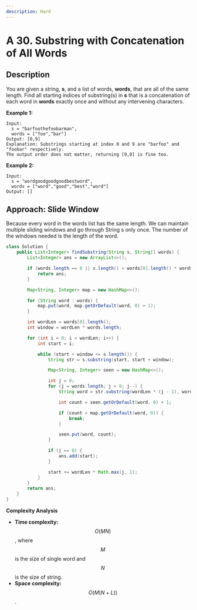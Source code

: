 ```yaml
---
description: Hard
---
```


# A 30. Substring with Concatenation of All Words

## Description

You are given a string, **s**, and a list of words, **words**, that are all of the same length. Find all starting indices of substring\(s\) in **s** that is a concatenation of each word in **words** exactly once and without any intervening characters.

**Example 1:**

```text
Input:
  s = "barfoothefoobarman",
  words = ["foo","bar"]
Output: [0,9]
Explanation: Substrings starting at index 0 and 9 are "barfoo" and "foobar" respectively.
The output order does not matter, returning [9,0] is fine too.
```

**Example 2:**

```text
Input:
  s = "wordgoodgoodgoodbestword",
  words = ["word","good","best","word"]
Output: []
```

## Approach: Slide Window

Because every word in the words list has the same length. We can maintain multiple sliding windows and go through String s only once. The number of the windows needed is the length of the word.

```java
class Solution {
    public List<Integer> findSubstring(String s, String[] words) {
        List<Integer> ans = new ArrayList<>();

        if (words.length == 0 || s.length() < words[0].length() * words.length) {
            return ans;
        }

        Map<String, Integer> map = new HashMap<>();

        for (String word : words) {
            map.put(word, map.getOrDefault(word, 0) + 1);
        }

        int wordLen = words[0].length();
        int window = wordLen * words.length;

        for (int i = 0; i < wordLen; i++) {
            int start = i;

            while (start + window <= s.length()) {
                String str = s.substring(start, start + window);

                Map<String, Integer> seen = new HashMap<>();

                int j = 0;
                for (j = words.length; j > 0; j--) {
                    String word = str.substring(wordLen * (j - 1), wordLen * j);

                    int count = seen.getOrDefault(word, 0) + 1;

                    if (count > map.getOrDefault(word, 0)) {
                        break;
                    }

                    seen.put(word, count);
                }

                if (j == 0) {
                    ans.add(start);
                }

                start += wordLen * Math.max(j, 1);
            }
        }
        return ans;
    }
}
```

**Complexity Analysis**

* **Time complexity:** $$O(MN)$$, where $$M$$ is the size of single word and $$N$$ is the size of string.
* **Space complexity:** $$O(M(N + L))$$. 

